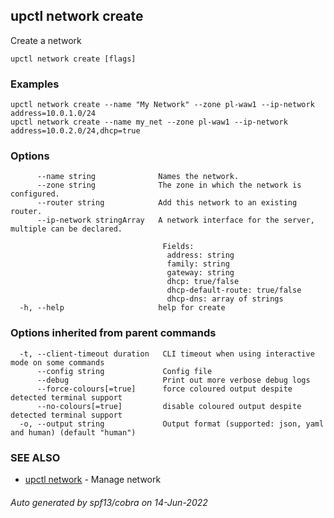 ## upctl network create

Create a network

```
upctl network create [flags]
```

### Examples

```
upctl network create --name "My Network" --zone pl-waw1 --ip-network address=10.0.1.0/24
upctl network create --name my_net --zone pl-waw1 --ip-network address=10.0.2.0/24,dhcp=true
```

### Options

```
      --name string              Names the network.
      --zone string              The zone in which the network is configured.
      --router string            Add this network to an existing router.
      --ip-network stringArray   A network interface for the server, multiple can be declared.
                                 
                                  Fields: 
                                   address: string 
                                   family: string 
                                   gateway: string 
                                   dhcp: true/false 
                                   dhcp-default-route: true/false 
                                   dhcp-dns: array of strings
  -h, --help                     help for create
```

### Options inherited from parent commands

```
  -t, --client-timeout duration   CLI timeout when using interactive mode on some commands
      --config string             Config file
      --debug                     Print out more verbose debug logs
      --force-colours[=true]      force coloured output despite detected terminal support
      --no-colours[=true]         disable coloured output despite detected terminal support
  -o, --output string             Output format (supported: json, yaml and human) (default "human")
```

### SEE ALSO

* [upctl network](upctl_network.md)	 - Manage network

###### Auto generated by spf13/cobra on 14-Jun-2022
